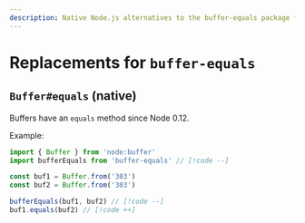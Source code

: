 ```yaml
---
description: Native Node.js alternatives to the buffer-equals package for buffer equality checks
---
```


# Replacements for `buffer-equals`

## `Buffer#equals` (native)

Buffers have an `equals` method since Node 0.12.

Example:

```ts
import { Buffer } from 'node:buffer'
import bufferEquals from 'buffer-equals' // [!code --]

const buf1 = Buffer.from('303')
const buf2 = Buffer.from('303')

bufferEquals(buf1, buf2) // [!code --]
buf1.equals(buf2) // [!code ++]
```
